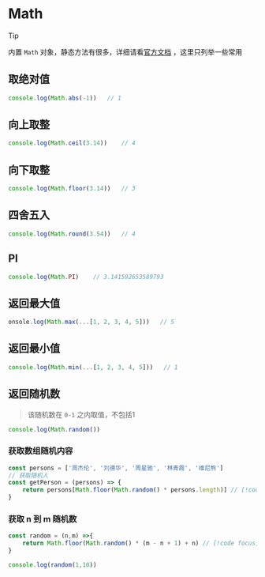 # Math

> [!tip]
>
> 内置 `Math` 对象，静态方法有很多，详细请看[官方文档](https://developer.mozilla.org/zh-CN/docs/Web/JavaScript/Reference/Global_Objects/Math) ，这里只列举一些常用

## 取绝对值

``` javascript
console.log(Math.abs(-1))   // 1
```



## 向上取整

``` javascript
console.log(Math.ceil(3.14))    // 4
```





## 向下取整

``` javascript
console.log(Math.floor(3.14))   // 3
```



## 四舍五入

``` javascript
console.log(Math.round(3.54))   // 4
```



## PI

``` javascript
console.log(Math.PI)    // 3.141592653589793
```



## 返回最大值

``` javascript
onsole.log(Math.max(...[1, 2, 3, 4, 5]))   // 5
```



## 返回最小值

``` javascript
console.log(Math.min(...[1, 2, 3, 4, 5]))   // 1
```



## 返回随机数

> 该随机数在 `0-1` 之内取值，不包括1

```javascript
console.log(Math.random())
```



### 获取数组随机内容

``` javascript
const persons = ['周杰伦', '刘德华', '周星驰', '林青霞', '维尼熊']
// 获取随机人
const getPerson = (persons) => {
    return persons[Math.floor(Math.random() * persons.length)] // [!code focus]
}
```

### 获取 n 到 m 随机数

```javascript
const random = (n,m) =>{
    return Math.floor(Math.random() * (m - n + 1) + n) // [!code focus]
}

console.log(random(1,10))
```







